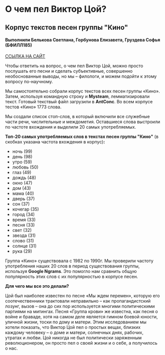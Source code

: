 # О чем пел Виктор Цой?
## Корпус текстов песен группы "Кино"
#### Выполнили Белькова Светлана, Горбунова Елизавета, Груздева Софья (БФИЛЛ185)

[CCЫЛКА НА САЙТ](http://project1105869.tilda.ws/)

Чтобы ответить на вопрос, о чем пел Виктор Цой, можно просто послушать его песни и сделать субъективные, совершенно необоснованные выводы, но мы – филологи, и можем подойти к этому вопросу по-научному.

Мы самостоятельно собрали корпус текстов всех песен группы «Кино». Затем, используя командную строку и **Мysteam**, лемматизировали текст. Готовый текствый файл загрузили в **AntConc**. Во всем корпусе тестов «Кино» 1773 слова. 

Мы создали список стоп-слов, в который включили все служебные части речи, числительные и междометия. Оставшиеся слова выстроили по частоте вхождения и выделили 20 самых употребляемых.

**Топ-20 самых употребляемых слов в текстах песен группы "Кино"** (в скобках указана частота вхождения в корпус)**:**

- ночь (99)
- день (98)
- утро (59)
- любовь (50)
- глаз (49)
- дождь (48) 
- окно (47)
- дом (43)
- мама (40)
- дверь (37)
- сон (37)
- кочегар (35)
- город (34)
- время (33)
- песня (33)
- свет (32)
- звезда (31)
- слово (31)
- солнце (31)
- рука (29)

Группа «Кино» существовала с 1982 по 1990г. Мы проверили частоту употребления наших 20 слов в период существования группы, используя **Google Ngrams**. Это помогло нам сравнить общую популярность этих слов с их популярностью в корпусе песен.

**Для чего мы все это делали?**

Цой был наиболее известен по песне «Мы ждем перемен», которую его соотечественники трактовали неправильно – как пропагандистский лозунг, вызов – она до сих пор используется многими политическими партиями на митингах. Песня «Группа крови» же известна, как песня о войне и браваде, хотя на самом деле является гимном боевой юности, уличной жизни, тоски по дому и матери. 
Этим исследованием мы хотели показать, что Виктор Цой пел о простых вещах, близких каждому человеку – о доме и матери, солнечных днях, рабочих, утратах и любви. Цой никогда не был политически заряженным революционером, он просто пел о своей жизни и о себе, а получилось о нас.

